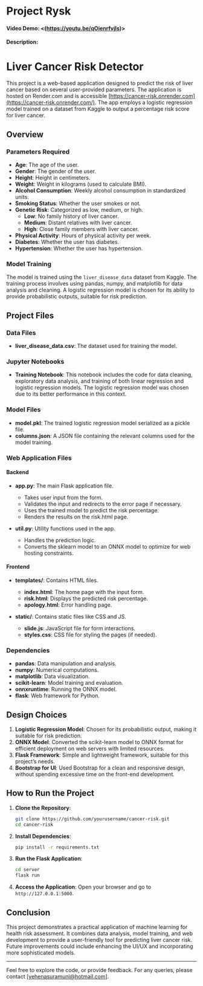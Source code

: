 # Project Rysk

#### Video Demo: <(https://youtu.be/qOienrfvjIs)>

#### Description:

# Liver Cancer Risk Detector

This project is a web-based application designed to predict the risk of liver cancer based on several user-provided parameters. The application is hosted on Render.com and is accessible [https://cancer-risk.onrender.com](https://cancer-risk.onrender.com/). The app employs a logistic regression model trained on a dataset from Kaggle to output a percentage risk score for liver cancer.

## Overview

### Parameters Required

- **Age**: The age of the user.
- **Gender**: The gender of the user.
- **Height**: Height in centimeters.
- **Weight**: Weight in kilograms (used to calculate BMI).
- **Alcohol Consumption**: Weekly alcohol consumption in standardized units.
- **Smoking Status**: Whether the user smokes or not.
- **Genetic Risk**: Categorized as low, medium, or high.
  - **Low**: No family history of liver cancer.
  - **Medium**: Distant relatives with liver cancer.
  - **High**: Close family members with liver cancer.
- **Physical Activity**: Hours of physical activity per week.
- **Diabetes**: Whether the user has diabetes.
- **Hypertension**: Whether the user has hypertension.

### Model Training

The model is trained using the `liver_disease_data` dataset from Kaggle. The training process involves using pandas, numpy, and matplotlib for data analysis and cleaning. A logistic regression model is chosen for its ability to provide probabilistic outputs, suitable for risk prediction.

## Project Files

### Data Files

- **liver_disease_data.csv**: The dataset used for training the model.

### Jupyter Notebooks

- **Training Notebook**: This notebook includes the code for data cleaning, exploratory data analysis, and training of both linear regression and logistic regression models. The logistic regression model was chosen due to its better performance in this context.

### Model Files

- **model.pkl**: The trained logistic regression model serialized as a pickle file.
- **columns.json**: A JSON file containing the relevant columns used for the model training.

### Web Application Files

#### Backend

- **app.py**: The main Flask application file.

  - Takes user input from the form.
  - Validates the input and redirects to the error page if necessary.
  - Uses the trained model to predict the risk percentage.
  - Renders the results on the risk.html page.

- **util.py**: Utility functions used in the app.
  - Handles the prediction logic.
  - Converts the sklearn model to an ONNX model to optimize for web hosting constraints.

#### Frontend

- **templates/**: Contains HTML files.

  - **index.html**: The home page with the input form.
  - **risk.html**: Displays the predicted risk percentage.
  - **apology.html**: Error handling page.

- **static/**: Contains static files like CSS and JS.
  - **slide.js**: JavaScript file for form interactions.
  - **styles.css**: CSS file for styling the pages (if needed).

### Dependencies

- **pandas**: Data manipulation and analysis.
- **numpy**: Numerical computations.
- **matplotlib**: Data visualization.
- **scikit-learn**: Model training and evaluation.
- **onnxruntime**: Running the ONNX model.
- **flask**: Web framework for Python.

## Design Choices

1. **Logistic Regression Model**: Chosen for its probabilistic output, making it suitable for risk prediction.
2. **ONNX Model**: Converted the scikit-learn model to ONNX format for efficient deployment on web servers with limited resources.
3. **Flask Framework**: Simple and lightweight framework, suitable for this project’s needs.
4. **Bootstrap for UI**: Used Bootstrap for a clean and responsive design, without spending excessive time on the front-end development.

## How to Run the Project

1. **Clone the Repository**:

   ```bash
   git clone https://github.com/yourusername/cancer-risk.git
   cd cancer-risk
   ```

2. **Install Dependencies**:

   ```bash
   pip install -r requirements.txt
   ```

3. **Run the Flask Application**:

   ```bash
   cd server
   flask run
   ```

4. **Access the Application**:
   Open your browser and go to `http://127.0.0.1:5000`.

## Conclusion

This project demonstrates a practical application of machine learning for health risk assessment. It combines data analysis, model training, and web development to provide a user-friendly tool for predicting liver cancer risk. Future improvements could include enhancing the UI/UX and incorporating more sophisticated models.

---

Feel free to explore the code, or provide feedback. For any queries, please contact [yehenasuramuni@hotmail.com].
